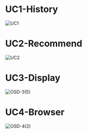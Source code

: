 # UC1-History
![UC1](https://user-images.githubusercontent.com/49024958/117531999-3e900500-b020-11eb-9338-80e1865103f0.jpg)

# UC2-Recommend
![UC2](https://user-images.githubusercontent.com/49024958/117532004-46e84000-b020-11eb-86e9-2420d775d76d.jpg)

# UC3-Display
![OSD-3(5)](https://user-images.githubusercontent.com/55435898/117532028-6b441c80-b020-11eb-8ac4-3f0a738c7bf8.jpg)

# UC4-Browser
![OSD-4(2)](https://user-images.githubusercontent.com/55435898/117532035-74cd8480-b020-11eb-9516-b7a44481e83c.jpg)
